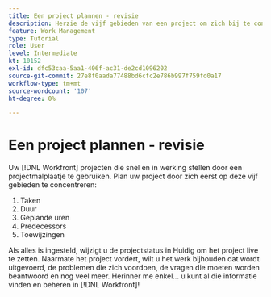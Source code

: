 ```yaml
---
title: Een project plannen - revisie
description: Herzie de vijf gebieden van een project om zich bij te concentreren wanneer het plannen van project-taken, duur, geplande uren, predecessors, en taken.
feature: Work Management
type: Tutorial
role: User
level: Intermediate
kt: 10152
exl-id: dfc53caa-5aa1-406f-ac31-de2cd1096202
source-git-commit: 27e8f0aada77488bd6cfc2e786b997f759fd0a17
workflow-type: tm+mt
source-wordcount: '107'
ht-degree: 0%

---
```


# Een project plannen - revisie

Uw [!DNL  Workfront] projecten die snel en in werking stellen door een projectmalplaatje te gebruiken. Plan uw project door zich eerst op deze vijf gebieden te concentreren:

1. Taken
1. Duur
1. Geplande uren
1. Predecessors
1. Toewijzingen

Als alles is ingesteld, wijzigt u de projectstatus in Huidig om het project live te zetten. Naarmate het project vordert, wilt u het werk bijhouden dat wordt uitgevoerd, de problemen die zich voordoen, de vragen die moeten worden beantwoord en nog veel meer. Herinner me enkel... u kunt al die informatie vinden en beheren in [!DNL Workfront]!

<!---
footer urls for the LP
Plan a project 
Edit projects
Overview of the project planned start date
Overview of the project planned completion date
Tasks overview
Task duration and duration types 
Use task predecessors 
Modify multiple user assignments in a task list
Notifications: Information about work assigned to me 
--->
